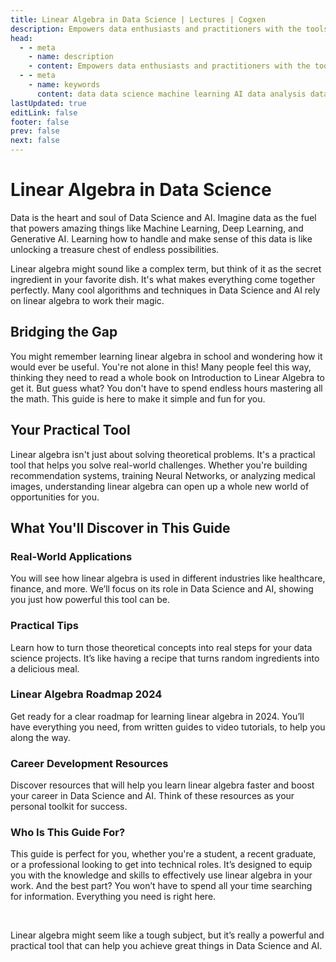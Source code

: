 ```yaml
---
title: Linear Algebra in Data Science | Lectures | Cogxen
description: Empowers data enthusiasts and practitioners with the tools and knowledge to unlock the potential of data.
head:
  - - meta
    - name: description
    - content: Empowers data enthusiasts and practitioners with the tools and knowledge to unlock the potential of data.
  - - meta
    - name: keywords
      content: data data science machine learning AI data analysis data-driven data enthusiasts data practitioners
lastUpdated: true
editLink: false
footer: false
prev: false
next: false
---
```


# Linear Algebra in Data Science

Data is the heart and soul of Data Science and AI. Imagine data as the fuel that powers amazing things like Machine Learning, Deep Learning, and Generative AI. Learning how to handle and make sense of this data is like unlocking a treasure chest of endless possibilities.

Linear algebra might sound like a complex term, but think of it as the secret ingredient in your favorite dish. It's what makes everything come together perfectly. Many cool algorithms and techniques in Data Science and AI rely on linear algebra to work their magic.

## Bridging the Gap

You might remember learning linear algebra in school and wondering how it would ever be useful. You're not alone in this! Many people feel this way, thinking they need to read a whole book on Introduction to Linear Algebra to get it. But guess what? You don't have to spend endless hours mastering all the math. This guide is here to make it simple and fun for you.

## Your Practical Tool

Linear algebra isn't just about solving theoretical problems. It's a practical tool that helps you solve real-world challenges. Whether you're building recommendation systems, training Neural Networks, or analyzing medical images, understanding linear algebra can open up a whole new world of opportunities for you.

## What You'll Discover in This Guide

### Real-World Applications

You will see how linear algebra is used in different industries like healthcare, finance, and more. We’ll focus on its role in Data Science and AI, showing you just how powerful this tool can be.

### Practical Tips

Learn how to turn those theoretical concepts into real steps for your data science projects. It’s like having a recipe that turns random ingredients into a delicious meal.

### Linear Algebra Roadmap 2024

Get ready for a clear roadmap for learning linear algebra in 2024. You’ll have everything you need, from written guides to video tutorials, to help you along the way.

### Career Development Resources

Discover resources that will help you learn linear algebra faster and boost your career in Data Science and AI. Think of these resources as your personal toolkit for success.

### Who Is This Guide For?

This guide is perfect for you, whether you're a student, a recent graduate, or a professional looking to get into technical roles. It’s designed to equip you with the knowledge and skills to effectively use linear algebra in your work. And the best part? You won’t have to spend all your time searching for information. Everything you need is right here.

<br />

Linear algebra might seem like a tough subject, but it’s really a powerful and practical tool that can help you achieve great things in Data Science and AI.
